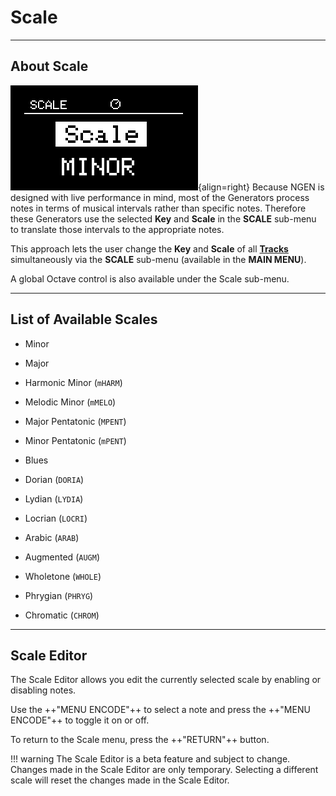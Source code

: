 # Scale

---

## About Scale

![](images/NGEN_Scale.png){align=right}
Because NGEN is designed with live performance in mind, most of the Generators process notes in terms of musical intervals rather than specific notes. Therefore these Generators use the selected **Key** and **Scale** in the **SCALE** sub-menu to translate those intervals to the appropriate notes.

This approach lets the user change the **Key** and **Scale** of all **[Tracks](track.md)** simultaneously via the **SCALE** sub-menu (available in the **MAIN MENU**).

A global Octave control is also available under the Scale sub-menu.

---

## List of Available Scales

- Minor

- Major

- Harmonic Minor (```mHARM```)

- Melodic Minor (```mMELO```)

- Major Pentatonic (```MPENT```)

- Minor Pentatonic (```mPENT```)

- Blues

- Dorian (```DORIA```)

- Lydian (```LYDIA```)

- Locrian (```LOCRI```)

- Arabic (```ARAB```)

- Augmented (```AUGM```)

- Wholetone (```WHOLE```)

- Phrygian (```PHRYG```)

- Chromatic (```CHROM```)

---

## Scale Editor

The Scale Editor allows you edit the currently selected scale by enabling or disabling notes.

Use the ++"MENU ENCODE"++ to select a note and press the ++"MENU ENCODE"++ to toggle it on or off.

To return to the Scale menu, press the ++"RETURN"++ button.

!!! warning
	The Scale Editor is a beta feature and subject to change. Changes made in the Scale Editor are only temporary. Selecting a different scale will reset the changes made in the Scale Editor.